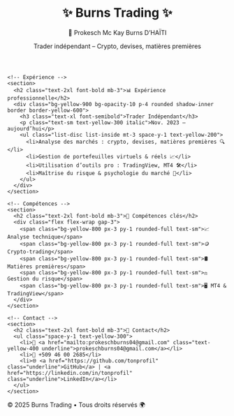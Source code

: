 
<!DOCTYPE html>
<html lang="fr">
<head>
  <meta charset="UTF-8">
  <meta name="viewport" content="width=device-width, initial-scale=1.0">
  <title>Burns Trading – Prokesch Mc Kay Burns D'HAÏTI</title>
  <script src="https://cdn.tailwindcss.com"></script>
</head>
<body class="bg-black text-yellow-400 font-sans">

  <!-- En-tête -->
  <header class="p-6 border-b border-yellow-600">
    <div class="max-w-4xl mx-auto text-center space-y-2">
      <h1 class="text-4xl font-extrabold uppercase text-yellow-500">✨ Burns Trading ✨</h1>
      <p class="text-2xl font-semibold">👤 Prokesch Mc Kay Burns D’HAÏTI</p>
      <p class="text-yellow-300 text-sm">Trader indépendant – Crypto, devises, matières premières</p>
    </div>
  </header>

  <!-- Contenu principal -->
  <main class="max-w-4xl mx-auto p-6 space-y-12">

    <!-- Expérience -->
    <section>
      <h2 class="text-2xl font-bold mb-3">📊 Expérience professionnelle</h2>
      <div class="bg-yellow-900 bg-opacity-10 p-4 rounded shadow-inner border border-yellow-600">
        <h3 class="text-xl font-semibold">Trader Indépendant</h3>
        <p class="text-sm text-yellow-300 italic">Nov. 2023 – aujourd’hui</p>
        <ul class="list-disc list-inside mt-3 space-y-1 text-yellow-200">
          <li>Analyse des marchés : crypto, devises, matières premières 🔍</li>
          <li>Gestion de portefeuilles virtuels & réels 📈</li>
          <li>Utilisation d’outils pro : TradingView, MT4 🛠</li>
          <li>Maîtrise du risque & psychologie du marché 🧠</li>
        </ul>
      </div>
    </section>

    <!-- Compétences -->
    <section>
      <h2 class="text-2xl font-bold mb-3">🎯 Compétences clés</h2>
      <div class="flex flex-wrap gap-3">
        <span class="bg-yellow-800 px-3 py-1 rounded-full text-sm">📈 Analyse technique</span>
        <span class="bg-yellow-800 px-3 py-1 rounded-full text-sm">🪙 Crypto-trading</span>
        <span class="bg-yellow-800 px-3 py-1 rounded-full text-sm">🛢 Matières premières</span>
        <span class="bg-yellow-800 px-3 py-1 rounded-full text-sm">⚖ Gestion du risque</span>
        <span class="bg-yellow-800 px-3 py-1 rounded-full text-sm">🖥 MT4 & TradingView</span>
      </div>
    </section>

    <!-- Contact -->
    <section>
      <h2 class="text-2xl font-bold mb-3">📩 Contact</h2>
      <ul class="space-y-1 text-yellow-300">
        <li>📧 <a href="mailto:prokeschburns04@gmail.com" class="text-yellow-400 underline">prokeschburns04@gmail.com</a></li>
        <li>📱 ‪+509 46 00 2685‬</li>
        <li>🌐 <a href="https://github.com/tonprofil" class="underline">GitHub</a> | <a href="https://linkedin.com/in/tonprofil" class="underline">LinkedIn</a></li>
      </ul>
    </section>

  </main>

  <!-- Pied de page -->
  <footer class="text-center text-yellow-500 text-sm py-6 border-t border-yellow-700 mt-12">
    © 2025 Burns Trading • Tous droits réservés 🌍
  </footer>

</body>
</html>

